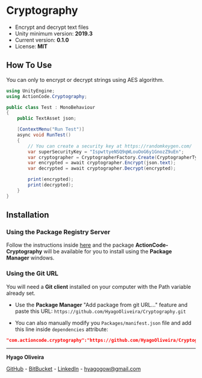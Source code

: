 # Cryptography

* Encrypt and decrypt text files
* Unity minimum version: **2019.3**
* Current version: **0.1.0**
* License: **MIT**

## How To Use

You can only to encrypt or decrypt strings using AES algorithm.

```csharp
using UnityEngine;
using ActionCode.Cryptography;

public class Test : MonoBehaviour
{
    public TextAsset json;

    [ContextMenu("Run Test")]
    async void RunTest()
    {
        // You can create a security key at https://randomkeygen.com/
        var superSecurityKey = "IspwttyeNSQ9qWLouOoG6y1GnozZ9uEn";
        var cryptographer = CryptographerFactory.Create(CryptographerType.AES, superSecurityKey);
        var encrypted = await cryptographer.Encrypt(json.text);
        var decrypted = await cryptographer.Decrypt(encrypted);

        print(encrypted);
        print(decrypted);
    }
}
```

## Installation

### Using the Package Registry Server

Follow the instructions inside [here](https://cutt.ly/ukvj1c8) and the package **ActionCode-Cryptography** 
will be available for you to install using the **Package Manager** windows.

### Using the Git URL

You will need a **Git client** installed on your computer with the Path variable already set. 

- Use the **Package Manager** "Add package from git URL..." feature and paste this URL: `https://github.com/HyagoOliveira/Cryptography.git`

- You can also manually modify you `Packages/manifest.json` file and add this line inside `dependencies` attribute: 

```json
"com.actioncode.cryptography":"https://github.com/HyagoOliveira/Cryptography.git"
```

---

**Hyago Oliveira**

[GitHub](https://github.com/HyagoOliveira) -
[BitBucket](https://bitbucket.org/HyagoGow/) -
[LinkedIn](https://www.linkedin.com/in/hyago-oliveira/) -
<hyagogow@gmail.com>